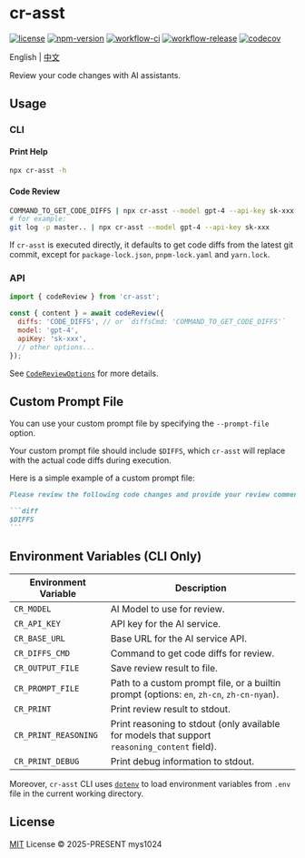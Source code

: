 # cr-asst

[![license](https://img.shields.io/github/license/mys1024/cr-asst)](./LICENSE)
[![npm-version](https://img.shields.io/npm/v/cr-asst?color=%23cb3837)](https://www.npmjs.com/package/cr-asst)
[![workflow-ci](https://img.shields.io/github/actions/workflow/status/mys1024/cr-asst/ci.yml?label=ci)](https://github.com/mys1024/cr-asst/actions/workflows/ci.yml)
[![workflow-release](https://img.shields.io/github/actions/workflow/status/mys1024/cr-asst/release.yml?label=release)](https://github.com/mys1024/cr-asst/actions/workflows/release.yml)
[![codecov](https://codecov.io/gh/mys1024/cr-asst/graph/badge.svg?token=nRaMsQAh1N)](https://codecov.io/gh/mys1024/cr-asst)

English | [中文](./README.zh.md)

Review your code changes with AI assistants.

## Usage

### CLI

#### Print Help

```sh
npx cr-asst -h
```

#### Code Review

```sh
COMMAND_TO_GET_CODE_DIFFS | npx cr-asst --model gpt-4 --api-key sk-xxx
# for example:
git log -p master.. | npx cr-asst --model gpt-4 --api-key sk-xxx
```

If `cr-asst` is executed directly, it defaults to get code diffs from the latest git commit, except for `package-lock.json`, `pnpm-lock.yaml` and `yarn.lock`.

### API

```javascript
import { codeReview } from 'cr-asst';

const { content } = await codeReview({
  diffs: 'CODE_DIFFS', // or `diffsCmd: 'COMMAND_TO_GET_CODE_DIFFS'`
  model: 'gpt-4',
  apiKey: 'sk-xxx',
  // other options...
});
```

See [`CodeReviewOptions`](./src/types.ts) for more details.

## Custom Prompt File

You can use your custom prompt file by specifying the `--prompt-file` option.

Your custom prompt file should include `$DIFFS`, which `cr-asst` will replace with the actual code diffs during execution.

Here is a simple example of a custom prompt file:

````markdown
Please review the following code changes and provide your review comments:

```diff
$DIFFS
```
````

## Environment Variables (CLI Only)

| Environment Variable | Description                                                                                   |
| -------------------- | --------------------------------------------------------------------------------------------- |
| `CR_MODEL`           | AI Model to use for review.                                                                   |
| `CR_API_KEY`         | API key for the AI service.                                                                   |
| `CR_BASE_URL`        | Base URL for the AI service API.                                                              |
| `CR_DIFFS_CMD`       | Command to get code diffs for review.                                                         |
| `CR_OUTPUT_FILE`     | Save review result to file.                                                                   |
| `CR_PROMPT_FILE`     | Path to a custom prompt file, or a builtin prompt (options: `en`, `zh-cn`, `zh-cn-nyan`).     |
| `CR_PRINT`           | Print review result to stdout.                                                                |
| `CR_PRINT_REASONING` | Print reasoning to stdout (only available for models that support `reasoning_content` field). |
| `CR_PRINT_DEBUG`     | Print debug information to stdout.                                                            |

Moreover, `cr-asst` CLI uses [`dotenv`](https://www.npmjs.com/package/dotenv) to load environment variables from `.env` file in the current working directory.

## License

[MIT](./LICENSE) License &copy; 2025-PRESENT mys1024
